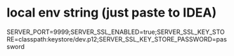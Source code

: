 # local env string (just paste to IDEA)
SERVER_PORT=9999;SERVER_SSL_ENABLED=true;SERVER_SSL_KEY_STORE=classpath:keystore/dev.p12;SERVER_SSL_KEY_STORE_PASSWORD=password
